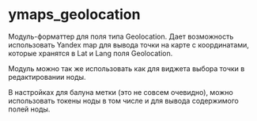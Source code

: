 # ymaps_geolocation

Модуль-форматтер для поля типа Geolocation. Дает возможность использовать Yandex map для вывода точки на карте с координатами, которые хранятся в Lat и Lang поля Geolocation.

Модуль можно так же использовать как для виджета выбора точки в редактировании ноды.

В настройках для балуна метки (это не совсем очевидно), можно использовать токены ноды в том числе и для вывода содержимого полей ноды.